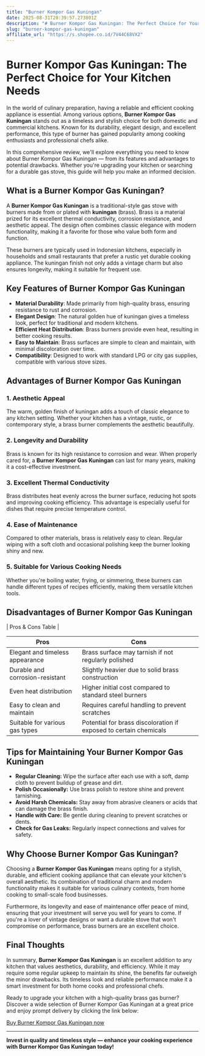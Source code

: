 ```yaml
---
title: "Burner Kompor Gas Kuningan"
date: 2025-08-31T20:39:57.273801Z
description: "# Burner Kompor Gas Kuningan: The Perfect Choice for Your Kitchen Needs..."
slug: "burner-kompor-gas-kuningan"
affiliate_url: "https://s.shopee.co.id/7V44C68VX2"
---
```

# Burner Kompor Gas Kuningan: The Perfect Choice for Your Kitchen Needs

In the world of culinary preparation, having a reliable and efficient cooking appliance is essential. Among various options, **Burner Kompor Gas Kuningan** stands out as a timeless and stylish choice for both domestic and commercial kitchens. Known for its durability, elegant design, and excellent performance, this type of burner has gained popularity among cooking enthusiasts and professional chefs alike.

In this comprehensive review, we'll explore everything you need to know about Burner Kompor Gas Kuningan — from its features and advantages to potential drawbacks. Whether you're upgrading your kitchen or searching for a durable gas stove, this guide will help you make an informed decision.

## What is a Burner Kompor Gas Kuningan?

A **Burner Kompor Gas Kuningan** is a traditional-style gas stove with burners made from or plated with **kuningan** (brass). Brass is a material prized for its excellent thermal conductivity, corrosion resistance, and aesthetic appeal. The design often combines classic elegance with modern functionality, making it a favorite for those who value both form and function.

These burners are typically used in Indonesian kitchens, especially in households and small restaurants that prefer a rustic yet durable cooking appliance. The kuningan finish not only adds a vintage charm but also ensures longevity, making it suitable for frequent use.

## Key Features of Burner Kompor Gas Kuningan

- **Material Durability**: Made primarily from high-quality brass, ensuring resistance to rust and corrosion.
- **Elegant Design**: The natural golden hue of kuningan gives a timeless look, perfect for traditional and modern kitchens.
- **Efficient Heat Distribution**: Brass burners provide even heat, resulting in better cooking results.
- **Easy to Maintain**: Brass surfaces are simple to clean and maintain, with minimal discoloration over time.
- **Compatibility**: Designed to work with standard LPG or city gas supplies, compatible with various stove sizes.

## Advantages of Burner Kompor Gas Kuningan

### 1. Aesthetic Appeal
The warm, golden finish of kuningan adds a touch of classic elegance to any kitchen setting. Whether your kitchen has a vintage, rustic, or contemporary style, a brass burner complements the aesthetic beautifully.

### 2. Longevity and Durability
Brass is known for its high resistance to corrosion and wear. When properly cared for, a **Burner Kompor Gas Kuningan** can last for many years, making it a cost-effective investment.

### 3. Excellent Thermal Conductivity
Brass distributes heat evenly across the burner surface, reducing hot spots and improving cooking efficiency. This advantage is especially useful for dishes that require precise temperature control.

### 4. Ease of Maintenance
Compared to other materials, brass is relatively easy to clean. Regular wiping with a soft cloth and occasional polishing keep the burner looking shiny and new.

### 5. Suitable for Various Cooking Needs
Whether you're boiling water, frying, or simmering, these burners can handle different types of recipes efficiently, making them versatile kitchen tools.

## Disadvantages of Burner Kompor Gas Kuningan

| Pros & Cons Table |

| **Pros** | **Cons** |
|---|---|
| Elegant and timeless appearance | Brass surface may tarnish if not regularly polished |
| Durable and corrosion-resistant | Slightly heavier due to solid brass construction |
| Even heat distribution | Higher initial cost compared to standard steel burners |
| Easy to clean and maintain | Requires careful handling to prevent scratches |
| Suitable for various gas types | Potential for brass discoloration if exposed to certain chemicals |

## Tips for Maintaining Your Burner Kompor Gas Kuningan

- **Regular Cleaning:** Wipe the surface after each use with a soft, damp cloth to prevent buildup of grease and dirt.
- **Polish Occasionally:** Use brass polish to restore shine and prevent tarnishing.
- **Avoid Harsh Chemicals:** Stay away from abrasive cleaners or acids that can damage the brass finish.
- **Handle with Care:** Be gentle during cleaning to prevent scratches or dents.
- **Check for Gas Leaks:** Regularly inspect connections and valves for safety.

## Why Choose Burner Kompor Gas Kuningan?

Choosing a **Burner Kompor Gas Kuningan** means opting for a stylish, durable, and efficient cooking appliance that can elevate your kitchen's overall aesthetic. Its combination of traditional charm and modern functionality makes it suitable for various culinary contexts, from home cooking to small-scale food businesses.

Furthermore, its longevity and ease of maintenance offer peace of mind, ensuring that your investment will serve you well for years to come. If you're a lover of vintage designs or want a durable stove that won't compromise on performance, brass burners are an excellent choice.

## Final Thoughts

In summary, **Burner Kompor Gas Kuningan** is an excellent addition to any kitchen that values aesthetics, durability, and efficiency. While it may require some regular upkeep to maintain its shine, the benefits far outweigh the minor drawbacks. Its timeless look and reliable performance make it a smart investment for both home cooks and professional chefs.

Ready to upgrade your kitchen with a high-quality brass gas burner? Discover a wide selection of Burner Kompor Gas Kuningan at a great price and enjoy prompt delivery by clicking the link below:

[Buy Burner Kompor Gas Kuningan now](https://s.shopee.co.id/7V44C68VX2)

---

**Invest in quality and timeless style — enhance your cooking experience with Burner Kompor Gas Kuningan today!**